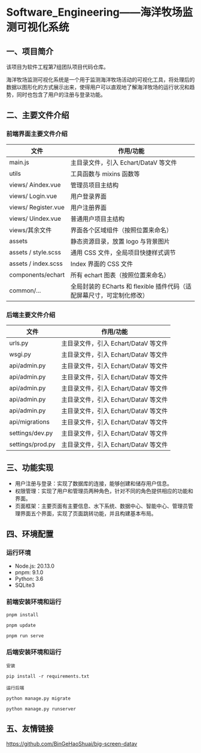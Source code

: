 # Software_Engineering——海洋牧场监测可视化系统

## 一、项目简介

该项目为软件工程第7组团队项目代码仓库。

海洋牧场监测可视化系统是一个用于监测海洋牧场活动的可视化工具，将处理后的数据以图形化的方式展示出来，使得用户可以直观地了解海洋牧场的运行状况和趋势，同时也包含了用户的注册与登录功能。

## 二、主要文件介绍
### 前端界面主要文件介绍
| 文件                | 作用/功能                                                              |
| ------------------- | --------------------------------------------------------------------- |
| main.js             | 主目录文件，引入 Echart/DataV 等文件                                    |
| utils               | 工具函数与 mixins 函数等                                                |
| views/ Aindex.vue    | 管理员项目主结构                                                             |
| views/ Login.vue    | 用户登录界面                                                             |
| views/ Register.vue    | 用户注册界面                                                             |
| views/ Uindex.vue    | 普通用户项目主结构                                                             |
| views/其余文件       | 界面各个区域组件（按照位置来命名）                                       |
| assets              | 静态资源目录，放置 logo 与背景图片                                       |
| assets / style.scss | 通用 CSS 文件，全局项目快捷样式调节                                      |
| assets / index.scss | Index 界面的 CSS 文件                                                  |
| components/echart   | 所有 echart 图表（按照位置来命名）                                      |
| common/...          | 全局封装的 ECharts 和 flexible 插件代码（适配屏幕尺寸，可定制化修改）     |

### 后端主要文件介绍
| 文件                | 作用/功能                                                              |
| ------------------- | --------------------------------------------------------------------- |
| urls.py             | 主目录文件，引入 Echart/DataV 等文件                                    |
| wsgi.py             | 主目录文件，引入 Echart/DataV 等文件                                    |
| api/admin.py             | 主目录文件，引入 Echart/DataV 等文件                                    |
| api/admin.py             | 主目录文件，引入 Echart/DataV 等文件                                    |
| api/admin.py             | 主目录文件，引入 Echart/DataV 等文件                                    |
| api/admin.py             | 主目录文件，引入 Echart/DataV 等文件                                    |
| api/admin.py             | 主目录文件，引入 Echart/DataV 等文件                                    |
| api/migrations             | 主目录文件，引入 Echart/DataV 等文件                                    |
| settings/dev.py             | 主目录文件，引入 Echart/DataV 等文件                                    |
| settings/prod.py             | 主目录文件，引入 Echart/DataV 等文件                                    |


## 三、功能实现

- 用户注册与登录：实现了数据库的连接，能够创建和储存用户信息。
- 权限管理：实现了用户和管理员两种角色，针对不同的角色提供相应的功能和界面。
- 页面框架：主要页面有主要信息、水下系统、数据中心、智能中心、管理员管理界面五个界面，实现了页面跳转功能，并且构建基本布局。

## 四、环境配置

### 运行环境

- Node.js: 20.13.0
- pnpm: 9.1.0
- Python: 3.6
- SQLite3

### 前端安装环境和运行

```
pnpm install

pnpm update

pnpm run serve
```

### 后端安装环境和运行

```
安装

pip install -r requirements.txt

运行后端

python manage.py migrate

python manage.py runserver
```

## 五、友情链接

https://github.com/BinGeHaoShuai/big-screen-datav